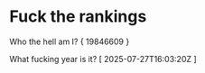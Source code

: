 # Fuck the rankings

Who the hell am I?
{ 19846609 }

What fucking year is it?
[ 2025-07-27T16:03:20Z ]
